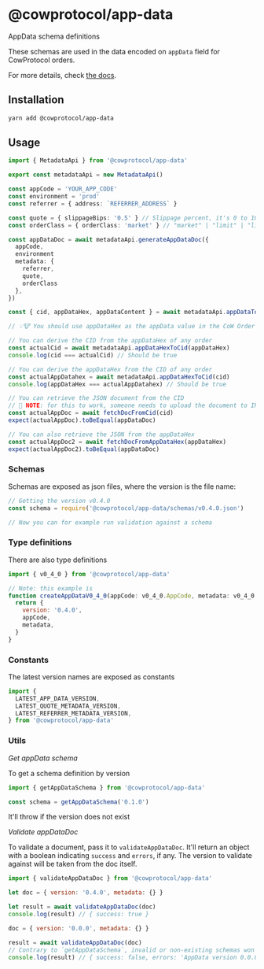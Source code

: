 # @cowprotocol/app-data

AppData schema definitions

These schemas are used in the data encoded on `appData` field for CowProtocol orders.

For more details, check [the docs](https://docs.cow.fi/cow-sdk/order-meta-data-appdata).

## Installation

```bash
yarn add @cowprotocol/app-data
```

## Usage

```typescript
import { MetadataApi } from '@cowprotocol/app-data'

export const metadataApi = new MetadataApi()

const appCode = 'YOUR_APP_CODE'
const environment = 'prod'
const referrer = { address: `REFERRER_ADDRESS` }

const quote = { slippageBips: '0.5' } // Slippage percent, it's 0 to 100
const orderClass = { orderClass: 'market' } // "market" | "limit" | "liquidity"

const appDataDoc = await metadataApi.generateAppDataDoc({
  appCode,
  environment
  metadata: {
    referrer,
    quote,
    orderClass
  },
})

const { cid, appDataHex, appDataContent } = await metadataApi.appDataToCid(appDataDoc)

// 💡🐮 You should use appDataHex as the appData value in the CoW Order. "cid" Identifies the metadata associated to the CoW order in IPFS

// You can derive the CID from the appDataHex of any order
const actualCid = await metadataApi.appDataHexToCid(appDataHex)
console.log(cid === actualCid) // Should be true

// You can derive the appDataHex from the CID of any order
const actualAppDatahex = await metadataApi.appDataHexToCid(cid)
console.log(appDataHex === actualAppDatahex) // Should be true

// You can retrieve the JSON document from the CID
// 🔔 NOTE: for this to work, someone needs to upload the document to IPFS (the CoW API does it, but anyone could upload it too)
const actualAppDoc = await fetchDocFromCid(cid)
expect(actualAppDoc).toBeEqual(appDataDoc)

// You can also retrieve the JSON from the appDataHex
const actualAppDoc2 = await fetchDocFromAppDataHex(appDataHex)
expect(actualAppDoc2).toBeEqual(appDataDoc)
```

### Schemas

Schemas are exposed as json files, where the version is the file name:

```js
// Getting the version v0.4.0
const schema = require('@cowprotocol/app-data/schemas/v0.4.0.json')

// Now you can for example run validation against a schema
```

### Type definitions

There are also type definitions

```js
import { v0_4_0 } from '@cowprotocol/app-data'

// Note: this example is
function createAppDataV0_4_0(appCode: v0_4_0.AppCode, metadata: v0_4_0.Metadata): v0_4_0.AppDataRootSchema {
  return {
    version: '0.4.0',
    appCode,
    metadata,
  }
}
```

### Constants

The latest version names are exposed as constants

```js
import {
  LATEST_APP_DATA_VERSION,
  LATEST_QUOTE_METADATA_VERSION,
  LATEST_REFERRER_METADATA_VERSION,
} from '@cowprotocol/app-data'
```

### Utils

_Get appData schema_

To get a schema definition by version

```js
import { getAppDataSchema } from '@cowprotocol/app-data'

const schema = getAppDataSchema('0.1.0')
```

It'll throw if the version does not exist

_Validate appDataDoc_

To validate a document, pass it to `validateAppDataDoc`.
It'll return an object with a boolean indicating `success` and `errors`, if any.
The version to validate against will be taken from the doc itself.

```js
import { validateAppDataDoc } from '@cowprotocol/app-data'

let doc = { version: '0.4.0', metadata: {} }

let result = await validateAppDataDoc(doc)
console.log(result) // { success: true }

doc = { version: '0.0.0', metadata: {} }

result = await validateAppDataDoc(doc)
// Contrary to `getAppDataSchema`, invalid or non-existing schemas won't throw
console.log(result) // { success: false, errors: 'AppData version 0.0.0 doesn\'t exist'}
```
